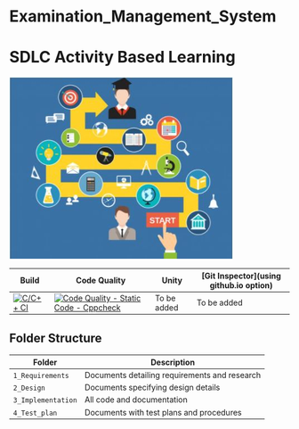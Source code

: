 # Examination_Management_System

# SDLC Activity Based Learning 

![Banner](https://github.com/sammy-9930/Examination_Management_System/blob/main/1_Requirements/banner.png)

Build | Code Quality | Unity | [Git Inspector](using github.io option)
------|----------|-------|--------------
[![C/C++ CI](https://github.com/sammy-9930/Examination_Management_System/actions/workflows/c-cpp.yml/badge.svg)](https://github.com/sammy-9930/Examination_Management_System/actions/workflows/c-cpp.yml) | [![Code Quality - Static Code - Cppcheck](https://github.com/sammy-9930/Examination_Management_System/actions/workflows/arc-cppcheck.yml/badge.svg)](https://github.com/sammy-9930/Examination_Management_System/actions/workflows/arc-cppcheck.yml) | To be added | To be added


## Folder Structure
Folder             | Description
-------------------| -----------------------------------------
`1_Requirements`   | Documents detailing requirements and research
`2_Design`         | Documents specifying design details
`3_Implementation` | All code and documentation
`4_Test_plan`      | Documents with test plans and procedures

